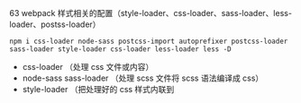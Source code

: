 63 webpack 样式相关的配置（style-loader、css-loader、sass-loader、less-loader、postss-loader）


```
npm i css-loader node-sass postcss-import autoprefixer postcss-loader sass-loader style-loader css-loader less-loader less -D
```

- css-loader （处理 css 文件或内容）
- node-sass sass-loader （处理 scss 文件将 scss 语法编译成 css）
- style-loader （把处理好的 css 样式内联到 <style> 标签）
- postcss-loader postcss-import autoprefixer（css 预处理器，autoprefixer 给 css3 的样式属性添加厂商前缀（webkit、moz、ms），postcss-import 处理 @import 引入的 scss、less、css 样式文件再次调用执行预处理器 Loader  的编译处理引入的样式比如：sass-loader->postcss-loader）
- less-loader less （处理 less 文件将 Less 语法编译成 css）

---

#### 基本配置：

webpack.base.js

loader 的配置

```
module.exports = {
  module: {
    rules: [
      {
        test: /\.css$/,
        use: [
          'style-loader', // 把 css 样式内容内联到 style 标签内
          // 'css-loader', // 处理 .css 文件
          {
            loader: 'css-loader',
            options: {
              importLoaders: 1 // 0 => 默认，没有 loader; 1 => postcss-loader;
            }
          },
          'postcss-loader'
        ]
    },
    {
        test: /\.scss$/,
        use: [
          'style-loader',
          // 'css-loader',
          {
            loader: 'css-loader',
            options: {
              importLoaders: 2 // 0 => 默认，没有 loader; 2 => postcss-loader, sass-loader;
            }
          },
          'postcss-loader', // 新版 postcss-loader 要放在 less-loader 之前
          'sass-loader'
        ]
    },
    {
        test: /\.less$/,
        use: [
          'style-loader',
          // 'css-loader',
          {
            loader: 'css-loader',
            options: {
              importLoaders: 2 // 同 sass
            }
          },
          'postcss-loader', // 新版 postcss-loader 要放在 less-loader 之前
          'less-loader'
        ]
    }
    ]
  }
}
```

postcss.config.js （postcss-loader配置文件）

```
module.exports = {
  plugins: [
    // @import 引入的 scss、less、css 样式文件再次调用执行预处理器 Loader 编译引入的文件
    // css-loader 的 importLoaders 配置参数也是用于配置 css-loader 作用于 @import 的资源之前有多少个 loader，但 importLoaders 需要指定 @import 的资源之前的 loader 个数
    // 和 css-loader 的 importLoaders 任选一个即可
    require('postcss-import'),
    // 根据 .browserslistrc 自动添加浏览器厂商前缀（webkit、moz、ms）
    require('autoprefixer')
  ]
}

```

.browserslistrc（autoprefixer 浏览器兼容性配置）

```
# Browsers that we support

last 2 version
> 1%
not ie < 11
ios 7
maintained node versions
not dead
```

#### 注意点：

loader 的位置：

**'sass-loader' -> 'postcss-loader'**

`postcss-loader`要放在`sass-loader`之前（less 配置也是这样），如果放置在后面有点区别，新版官网上也是放置在前面，表示先进行 `sass-loader` 预处理将 sass 语法转换成 css 语法，在用 `postcss-loader` css 后处理器进行处理。

这里我想了下`postcss-loader`放在`sass-loader`之前逻辑上是说的过去的，因为`sass`的语法是有变量、运算、函数、作用域、继承、嵌套写法等，如果在`sass-loader`处理之前`postcss-loader`并不能很好的发现哪些属性才是要加厂商前缀的这样也就是`postcss-loader`还要去分析`sass`的语法结构，所以先用`sass-loader`将`sass`语法给转义了然后接着在用`postcss-loader`直接处理已经转义成 css 语法的内容也就简单的多。


**'css-loader'的配置参数options.importLoaders**

在 css-loader 的文档中，有个比较引起疑惑的参数项：importLoaders，这个参数用于配置 css-loader 作用于 @import的资源之前有多少个 loader。

==注意：==

这个 importLoaders 其实和 postcss.config.js 的 plugins 引入 require('postcss-import') 效果和功能是一样的，所以这两个配置我们配置其中一个就可以了，如果两个都配置也不会报错，但我觉得起效的还是 require('postcss-import') 因为 postcss-loader 是在 css-loader 之前得到执行的。

`require('postcss-import')` 不用在每个预处理loader 中单独去配置，`options.importLoaders`需要在每个 预处理 loader 中单独配置，并且要指定预处理loader的个数 。

使用：

这里以 sass 文件处理为示例

```
{
    test: /\.scss$/,
    use: [
      'style-loader',
      // 'css-loader',
      {
        loader: 'css-loader',
        options: {
          importLoaders: 2 // 0 => 默认，没有 loader;2 => postcss-loader, sass-loader
        }
      },
      'postcss-loader', // 新版 postcss-loader 要放在 sass-loader 之前
      'sass-loader'
    ]
}
```

首先我们先看下 loader 的处理顺序：sass-loader->postcss-loader->css-loader->style-loader。

options.importLoaders 的意思就是我在 style.css 中通过`@import 'body.css';`引入`body.css`，那引入的这个`body.css`需要配置`options.importLoaders`并且指定个数，再次去调用预处理器分析引入的样式。

这里通过 `display: flex;` 为例，如果正确执行那么 style.css 和 body.css 中的 `display: flex;` 都会加上厂商前缀。

```
/* style.css */
@import 'body.css';
body {
    /*background: yellow;*/
    font-size: 20px;
}
div {
    display: flex;
}
/* body.css */
.body-import {
    /* body import */
    display: flex;
}

```



- 未使用importLoaders：被styles.css引入的 body.css内的display: flex;未添加了前缀，说明 postcss 没有作用到@import引入的文件中；

- 使用了importLoaders=2：被styles.css引入的 body.css内的display: flex;也被添加了前缀，说明 postcss 作用到了被@import引入的文件中。

**postcss.config.js**

postcss-loader 的配置文件

```
module.exports = {
  plugins: [
    // @import 引入的 scss、less、css 样式文件再次调用执行预处理器 Loader 分析 引入的文件
    // 和 css-loader 的 importLoaders 任选一个即可
    require('postcss-import'),
    // 根据 .browserslistrc 自动添加浏览器厂商前缀（webkit、moz、ms）
    require('autoprefixer')
  ]
}

```


---

效果截图：

![image](http://m.qpic.cn/psc?/V12UXEll2JjLTU/j5BRZUlgKbUG5yYXn162*Xy7Ru6R48DmsFt*D2390FbqQiYOTbNo56430UoP8c3*0fDQD2QSqKpBxoCYhHsD3Q!!/b&bo=ZgH9AQAAAAARB6s!&rf=viewer_4&t=5)


